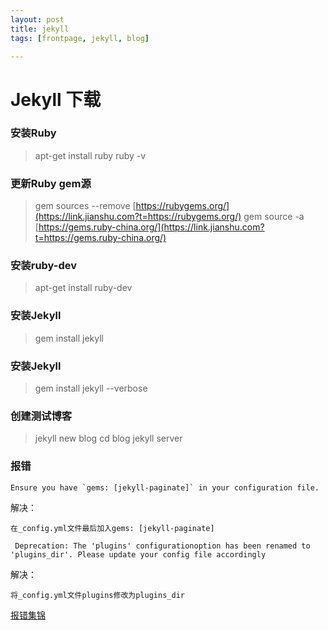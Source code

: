 ```yaml
---
layout: post
title: jekyll
tags: [frontpage, jekyll, blog]

---
```


# Jekyll 下载

### 安装Ruby

> apt-get install ruby
>  ruby -v

### 更新Ruby gem源

> gem sources --remove [https://rubygems.org/](https://link.jianshu.com?t=https://rubygems.org/)
>  gem source -a [https://gems.ruby-china.org/](https://link.jianshu.com?t=https://gems.ruby-china.org/)

### 安装ruby-dev

> apt-get install ruby-dev

### 安装Jekyll

> gem install jekyll

### 安装Jekyll

> gem install jekyll --verbose

### 创建测试博客

> jekyll new blog
>  cd blog
>  jekyll server



### 报错

```
Ensure you have `gems: [jekyll-paginate]` in your configuration file.
```

解决：

```
在_config.yml文件最后加入gems: [jekyll-paginate]
```



```
 Deprecation: The 'plugins' configurationoption has been renamed to 'plugins_dir'. Please update your config file accordingly
```

解决：

```
将_config.yml文件plugins修改为plugins_dir
```

[报错集锦](https://www.jianshu.com/p/12e7e1f8007e)

